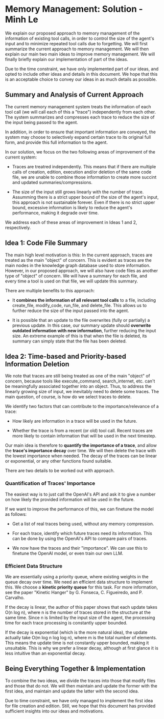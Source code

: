 # Memory Management: Solution - Minh Le

We explain our proposed approach to memory management of the information of existing tool calls, in order to control the size of the agent's input and to minimize repeated tool calls due to forgetting. We will first summarize the current approach to memory management. We will then explain our main two main ideas to improve memory management. We will finally briefly explain our implementation of part of the ideas.

Due to the time constraint, we have only implemented part of our ideas, and opted to include other ideas and details in this document. We hope that this is an acceptable choice to convey our ideas in as much details as possible.

## Summary and Analysis of Current Approach

The current memory management system treats the information of each tool call (we will call each of this a "trace") independently from each other. The system summarizes and compresses each trace to reduce the size of the input being passed to the agent.

In addition, in order to ensure that important information are conveyed, the system may choose to selectively expand certain trace to its original full form, and provide this full information to the agent.

In our solution, we focus on the two following areas of improvement of the current system:

- Traces are treatred independently. This means that if there are multiple calls of creation, edition, execution and/or deletion of the same code file, we are unable to combine those information to create more succint and updated summaries/compressions.

- The size of the input still grows linearly with the number of trace. Assumming there is a strict upper bound of the size of the agent's input, this approach is not sustainable forever. Even if there is no strict upper bound, excessive information is likely to reduce the agent's performance, making it degrade over time.

We address each of these areas of improvement in Ideas 1 and 2, respectively.

## Idea 1: Code File Summary

The main high level motivation is this: In the current approach, traces are treated as the main "object" of concern. This is evident as traces are the main nodes in the knowledge graph database used to store information. However, in our proposed approach, we will also have code files as another type of "object" of concern. We will have a summary for each file, and every time a tool is used on that file, we will update this summary.

There are multiple benefits to this approach:

- It **combines the information of all relevant tool calls** to a file, including create_file, modify_code, run_file, and delete_file. This allows us to further reduce the size of the input passed into the agent.

- It is possible that an update to the file overwrites (fully or partially) a previous update. In this case, our summary update should **overwrite outdated information with new information**, further reducing the input size. An extreme example of this is that when the file is deleted, its summary can simply state that the file has been deleted.

## Idea 2: Time-based and Priority-based Information Deletion

We note that traces are still being treated as one of the main "object" of concern, because tools like execute_command, search_internet, etc. can't be meaningfully associated together into an object. Thus, to address the linearly growing size of input, we inevitably need to delete some traces. The main question, of course, is how do we select traces to delete.

We identify two factors that can contribute to the importance/relevance of a trace:

- How likely are information in a trace will be used in the future.

- Whether the trace is from a recent (or old) tool call. Recent traces are more likely to contain information that will be used in the next timestep.

Our main idea is therefore to **quantify the importance of a trace**, and allow the **trace's importance decay** over time. We will then delete the trace with the lowest importance when needed. The decay of the traces can be linear or exponential, or any other functions found suitable.

There are two details to be worked out with approach.

### Quantification of Traces' Importance

The easiest way is to just call the OpenAI's API and ask it to give a number on how likely the provided information will be used in the future.

If we want to improve the performance of this, we can finetune the model as follows:

- Get a list of real traces being used, without any memory compression.

- For each trace, identify which future traces need its information. This can be done by using the OpenAI's API to compare pairs of traces.

- We now have the traces and their "importance". We can use this to finetune the OpenAI model, or even train our own LLM.

### Efficient Data Structure

We are essentially using a priority queue, where existing weights in the queue decay over time. We need an efficient data structure to implement this. We choose a **kinetic priority queue** for this task. For more information, see the paper "Kinetic Hanger" by G. Fonseca, C. Figueiredo, and P. Carvalho.

If the decay is linear, the author of this paper shows that each update takes O(n log n), where n is the number of traces stored in the structure at the same time. Since n is limited by the input size of the agent, the processing time for each trace processing is constantly upper bounded.

If the decay is exponential (which is the more natural idea), the update actually take O(m log n log log n), where m is the total number of elements. This means the update time is not constantly upper bounded, making it unsuitable. This is why we prefer a linear decay, although at first glance it is less intuitive than an exponential decay.

## Being Everything Together & Implementation

To combine the two ideas, we divide the traces into those that modify files and those that do not. We will then maintain and update the former with the first idea, and maintain and update the latter with the second idea.

Due to time constraint, we have only managed to implement the first idea for file creation and edition. Still, we hope that this document has provided sufficient insights into our ideas and motivations.
